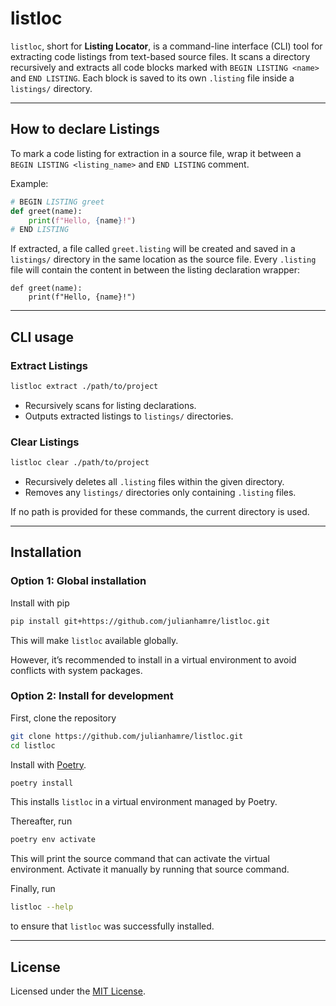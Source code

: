 # listloc

`listloc`, short for **Listing Locator**, is a command-line interface (CLI) tool for extracting code listings from text-based source files. It scans a directory recursively and extracts all code blocks marked with `BEGIN LISTING <name>` and `END LISTING`. Each block is saved to its own `.listing` file inside a `listings/` directory.

---

## How to declare Listings

To mark a code listing for extraction in a source file, wrap it between a `BEGIN LISTING <listing_name>` and `END LISTING` comment.

Example:
```python
# BEGIN LISTING greet
def greet(name):
    print(f"Hello, {name}!")
# END LISTING
```

If extracted, a file called `greet.listing` will be created and saved in a `listings/` directory in the same location as the source file. Every `.listing` file will contain the content in between the listing declaration wrapper:

```text
def greet(name):
    print(f"Hello, {name}!")
```

---

## CLI usage

### Extract Listings

```bash
listloc extract ./path/to/project
```

- Recursively scans for listing declarations.
- Outputs extracted listings to `listings/` directories.

### Clear Listings

```bash
listloc clear ./path/to/project
```

- Recursively deletes all `.listing` files within the given directory.
- Removes any `listings/` directories only containing `.listing` files.


If no path is provided for these commands, the current directory is used.

---

## Installation

### Option 1: Global installation

Install with pip
```bash
pip install git+https://github.com/julianhamre/listloc.git
```
This will make `listloc` available globally.

However, it’s recommended to install in a virtual environment to avoid conflicts with system packages.

### Option 2: Install for development

First, clone the repository

```bash
git clone https://github.com/julianhamre/listloc.git
cd listloc
```

Install with [Poetry](https://python-poetry.org/).

```bash
poetry install
```
This installs `listloc` in a virtual environment managed by Poetry.

Thereafter, run
```bash
poetry env activate
```
This will print the source command that can activate the virtual environment. Activate it manually by running that source command.

Finally, run
```bash
listloc --help
```
to ensure that `listloc` was successfully installed.

---


## License

Licensed under the [MIT License](https://mit-license.org).